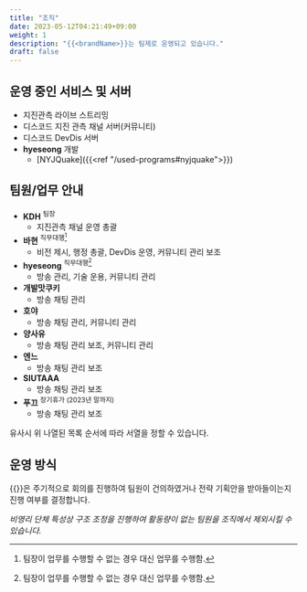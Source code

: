 ```yaml
---
title: "조직"
date: 2023-05-12T04:21:49+09:00
weight: 1
description: "{{<brandName>}}는 팀제로 운영되고 있습니다."
draft: false
---
```

## 운영 중인 서비스 및 서버
- 지진관측 라이브 스트리밍
- 디스코드 지진 관측 채널 서버(커뮤니티)
- 디스코드 DevDis 서버
- **hyeseong** 개발
  - [NYJQuake]({{<ref "/used-programs#nyjquake">}})

## 팀원/업무 안내

- **KDH** <sup>팀장</sup>
  - 지진관측 채널 운영 총괄
- **바현** <sup>직무대행[^1]</sup>
  - 비전 제시, 행정 총괄, DevDis 운영, 커뮤니티 관리 보조 
- **hyeseong** <sup>직무대행[^1]</sup>
  - 방송 관리, 기술 운용, 커뮤니티 관리
- **개발맛쿠키**
  - 방송 채팅 관리
- **호야**
  - 방송 채팅 관리, 커뮤니티 관리
- **양사유**
  - 방송 채팅 관리 보조, 커뮤니티 관리
- **엔느**
  - 방송 채팅 관리 보조
- **SIUTAAA**
  - 방송 채팅 관리 보조
- **푸끄** <sup>장기휴가 (2023년 말까지)</sup>
  - 방송 채팅 관리 보조

[^1]: 팀장이 업무를 수행할 수 없는 경우 대신 업무를 수행함.

유사시 위 나열된 목록 순서에 따라 서열을 정할 수 있습니다.

## 운영 방식

{{<brandName>}}은 주기적으로 회의를 진행하여 팀원이 건의하였거나 전략 기획안을 받아들이는지 진행 여부를 결정합니다.

*비영리 단체 특성상 구조 조정을 진행하여 활동량이 없는 팀원을 조직에서 제외시킬 수 있습니다.*
